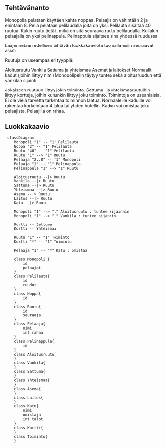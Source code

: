 ## Tehtävänanto

Monopolia pelataan käyttäen kahta noppaa. Pelaajia on vähintään 2 ja enintään 8. Peliä pelataan pelilaudalla joita on yksi. Pelilauta sisältää 40 ruutua. Kukin ruutu tietää, mikä on sitä seuraava ruutu pelilaudalla. Kullakin pelaajalla on yksi pelinappula. Pelinappula sijaitsee aina yhdessä ruudussa

Laajennetaan edellisen tehtävän luokkakaaviota tuomalla esiin seuraavat asiat:

Ruutuja on useampaa eri tyyppiä:

Aloitusruutu
Vankila
Sattuma ja yhteismaa
Asemat ja laitokset
Normaalit kadut (joihin liittyy nimi)
Monopolipelin täytyy tuntea sekä aloitusruudun että vankilan sijainti.

Jokaiseen ruutuun liittyy jokin toiminto.
Sattuma- ja yhteismaaruutuihin liittyy kortteja, joihin kuhunkin liittyy joku toiminto.
Toimintoja on useanlaisia. Ei ole vielä tarvetta tarkentaa toiminnon laatua.
Normaaleille kaduille voi rakentaa korkeintaan 4 taloa tai yhden hotellin. Kadun voi omistaa joku pelaajista. Pelaajilla on rahaa.

## Luokkakaavio

```mermaid
 classDiagram
    Monopoli "1" -- "1" Pelilauta
    Noppa "2" -- "1" Pelilauta
    Ruutu "40" -- "1" Pelilauta
    Ruutu "1" --> "1" Ruutu
    Pelaaja "2..8" -- "1" Monopoli
    Pelaaja "1" -- "1" Pelinappula
    Pelinappula "1" --> "1" Ruutu

    Aloitusruutu --|> Ruutu
    Vankila --|> Ruutu
    Sattuma --|> Ruutu
    Yhteismaa --|> Ruutu
    Asema --|> Ruutu
    Laitos --|> Ruutu
    Katu --|> Ruutu

    Monopoli "1" --> "1" Aloitusruutu : tuntee sijainnin
    Monopoli "1" --> "1" Vankila : tuntee sijannin

    Kortti -- Sattuma
    Kortti -- Yhteismaa

    Ruutu "1" -- "1" Toiminto
    Kortti "*" -- "1" Toiminto

    Pelaaja "1" -- "*" Katu : omistaa

    class Monopoli {
        id
        pelaajat
    }
    class Pelilauta{
        id
        ruudut
    }
    class Noppa{
        id
    }
    class Ruutu{
        id
        seuraaja
    }
    class Pelaaja{
        nimi
        int rahaa
    }
    class Pelinappula{
        id
    }
    class Aloitusruutu{
    }
    class Vankila{
    }
    class Sattuma{
    }
    class Yhteismaa{
    }
    class Asema{
    }
    class Laitos{
    }
    class Katu{
        nimi
        omistaja
        int talot
    }
    class Kortti{
    }
    class Toiminto{
    }
```
